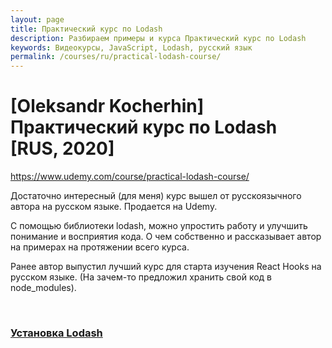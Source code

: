 ```yaml
---
layout: page
title: Практический курс по Lodash
description: Разбираем примеры и курса Практический курс по Lodash
keywords: Видеокурсы, JavaScript, Lodash, русский язык
permalink: /courses/ru/practical-lodash-course/
---
```


# [Oleksandr Kocherhin] Практический курс по Lodash [RUS, 2020]

https://www.udemy.com/course/practical-lodash-course/

Достаточно интересный (для меня) курс вышел от русскоязычного автора на русском языке. Продается на Udemy.

С помощью библиотеки lodash, можно упростить работу и улучшить понимание и восприятия кода. О чем собственно и рассказывает автор на примерах на протяжении всего курса.

Ранее автор выпустил лучший курс для старта изучения React Hooks на русском языке. (На зачем-то предложил хранить свой код в node_modules).

<br/>

### <a href="/courses/ru/practical-lodash-course/setup/">Установка Lodash</a>
